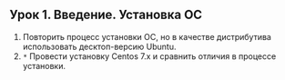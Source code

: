 ## Урок 1. Введение. Установка ОС

1. Повторить процесс установки ОС, но в качестве дистрибутива использовать десктоп-версию Ubuntu.
2. `*` Провести установку Centos 7.x и сравнить отличия в процессе установки.
